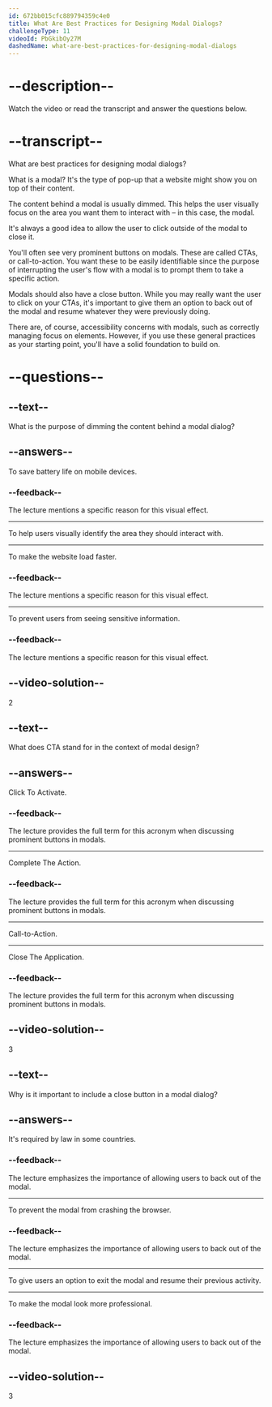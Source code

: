 ```yaml
---
id: 672bb015cfc889794359c4e0
title: What Are Best Practices for Designing Modal Dialogs?
challengeType: 11
videoId: PbGkibOy27M
dashedName: what-are-best-practices-for-designing-modal-dialogs
---
```


# --description--

Watch the video or read the transcript and answer the questions below.

# --transcript--

What are best practices for designing modal dialogs?

What is a modal? It's the type of pop-up that a website might show you on top of their content.

The content behind a modal is usually dimmed. This helps the user visually focus on the area you want them to interact with – in this case, the modal.

It's always a good idea to allow the user to click outside of the modal to close it.

You'll often see very prominent buttons on modals. These are called CTAs, or call-to-action. You want these to be easily identifiable since the purpose of interrupting the user's flow with a modal is to prompt them to take a specific action.

Modals should also have a close button. While you may really want the user to click on your CTAs, it's important to give them an option to back out of the modal and resume whatever they were previously doing.

There are, of course, accessibility concerns with modals, such as correctly managing focus on elements. However, if you use these general practices as your starting point, you'll have a solid foundation to build on.

# --questions--

## --text--

What is the purpose of dimming the content behind a modal dialog?

## --answers--

To save battery life on mobile devices.

### --feedback--

The lecture mentions a specific reason for this visual effect.

---

To help users visually identify the area they should interact with.

---

To make the website load faster.

### --feedback--

The lecture mentions a specific reason for this visual effect.

---

To prevent users from seeing sensitive information.

### --feedback--

The lecture mentions a specific reason for this visual effect.

## --video-solution--

2

## --text--

What does CTA stand for in the context of modal design?

## --answers--

Click To Activate.

### --feedback--

The lecture provides the full term for this acronym when discussing prominent buttons in modals.

---

Complete The Action.

### --feedback--

The lecture provides the full term for this acronym when discussing prominent buttons in modals.

---

Call-to-Action.

---

Close The Application.

### --feedback--

The lecture provides the full term for this acronym when discussing prominent buttons in modals.

## --video-solution--

3

## --text--

Why is it important to include a close button in a modal dialog?

## --answers--

It's required by law in some countries.

### --feedback--

The lecture emphasizes the importance of allowing users to back out of the modal.

---

To prevent the modal from crashing the browser.

### --feedback--

The lecture emphasizes the importance of allowing users to back out of the modal.

---

To give users an option to exit the modal and resume their previous activity.

---

To make the modal look more professional.

### --feedback--

The lecture emphasizes the importance of allowing users to back out of the modal.

## --video-solution--

3
